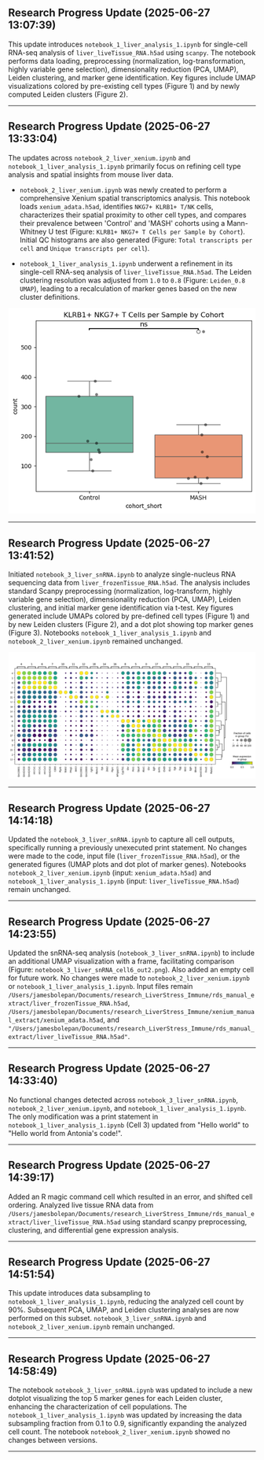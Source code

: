 ## Research Progress Update (2025-06-27 13:07:39)

This update introduces `notebook_1_liver_analysis_1.ipynb` for single-cell RNA-seq analysis of `liver_liveTissue_RNA.h5ad` using `scanpy`. The notebook performs data loading, preprocessing (normalization, log-transformation, highly variable gene selection), dimensionality reduction (PCA, UMAP), Leiden clustering, and marker gene identification. Key figures include UMAP visualizations colored by pre-existing cell types (Figure 1) and by newly computed Leiden clusters (Figure 2).

---

## Research Progress Update (2025-06-27 13:33:04)

The updates across `notebook_2_liver_xenium.ipynb` and `notebook_1_liver_analysis_1.ipynb` primarily focus on refining cell type analysis and spatial insights from mouse liver data.

*   `notebook_2_liver_xenium.ipynb` was newly created to perform a comprehensive Xenium spatial transcriptomics analysis. This notebook loads `xenium_adata.h5ad`, identifies `NKG7+ KLRB1+ T/NK` cells, characterizes their spatial proximity to other cell types, and compares their prevalence between 'Control' and 'MASH' cohorts using a Mann-Whitney U test (Figure: `KLRB1+ NKG7+ T Cells per Sample by Cohort`). Initial QC histograms are also generated (Figure: `Total transcripts per cell` and `Unique transcripts per cell`).

*   `notebook_1_liver_analysis_1.ipynb` underwent a refinement in its single-cell RNA-seq analysis of `liver_liveTissue_RNA.h5ad`. The Leiden clustering resolution was adjusted from `1.0` to `0.8` (Figure: `Leiden_0.8 UMAP`), leading to a recalculation of marker genes based on the new cluster definitions.

![Figure 3: Dot Plot](./notebook_images/notebook_2_liver_xenium_cell11_out2.png)

---

## Research Progress Update (2025-06-27 13:41:52)

Initiated `notebook_3_liver_snRNA.ipynb` to analyze single-nucleus RNA sequencing data from `liver_frozenTissue_RNA.h5ad`. The analysis includes standard Scanpy preprocessing (normalization, log-transform, highly variable gene selection), dimensionality reduction (PCA, UMAP), Leiden clustering, and initial marker gene identification via t-test. Key figures generated include UMAPs colored by pre-defined cell types (Figure 1) and by new Leiden clusters (Figure 2), and a dot plot showing top marker genes (Figure 3). Notebooks `notebook_1_liver_analysis_1.ipynb` and `notebook_2_liver_xenium.ipynb` remained unchanged.

![Figure 3: Dot Plot](./notebook_images/notebook_3_liver_snRNA_cell9_out2.png)

---

## Research Progress Update (2025-06-27 14:14:18)

Updated the `notebook_3_liver_snRNA.ipynb` to capture all cell outputs, specifically running a previously unexecuted print statement. No changes were made to the code, input file (`liver_frozenTissue_RNA.h5ad`), or the generated figures (UMAP plots and dot plot of marker genes). Notebooks `notebook_2_liver_xenium.ipynb` (input: `xenium_adata.h5ad`) and `notebook_1_liver_analysis_1.ipynb` (input: `liver_liveTissue_RNA.h5ad`) remain unchanged.

---

## Research Progress Update (2025-06-27 14:23:55)

Updated the snRNA-seq analysis (`notebook_3_liver_snRNA.ipynb`) to include an additional UMAP visualization with a frame, facilitating comparison (Figure: `notebook_3_liver_snRNA_cell6_out2.png`). Also added an empty cell for future work. No changes were made to `notebook_2_liver_xenium.ipynb` or `notebook_1_liver_analysis_1.ipynb`. Input files remain `/Users/jamesbolepan/Documents/research_LiverStress_Immune/rds_manual_extract/liver_frozenTissue_RNA.h5ad`, `/Users/jamesbolepan/Documents/research_LiverStress_Immune/xenium_manual_extract/xenium_adata.h5ad`, and `"/Users/jamesbolepan/Documents/research_LiverStress_Immune/rds_manual_extract/liver_liveTissue_RNA.h5ad"`.

---

## Research Progress Update (2025-06-27 14:33:40)

No functional changes detected across `notebook_3_liver_snRNA.ipynb`, `notebook_2_liver_xenium.ipynb`, and `notebook_1_liver_analysis_1.ipynb`. The only modification was a print statement in `notebook_1_liver_analysis_1.ipynb` (Cell 3) updated from "Hello world" to "Hello world from Antonia's code!".

---

## Research Progress Update (2025-06-27 14:39:17)

Added an R magic command cell which resulted in an error, and shifted cell ordering. Analyzed live tissue RNA data from `/Users/jamesbolepan/Documents/research_LiverStress_Immune/rds_manual_extract/liver_liveTissue_RNA.h5ad` using standard scanpy preprocessing, clustering, and differential gene expression analysis.

---

## Research Progress Update (2025-06-27 14:51:54)

This update introduces data subsampling to `notebook_1_liver_analysis_1.ipynb`, reducing the analyzed cell count by 90%. Subsequent PCA, UMAP, and Leiden clustering analyses are now performed on this subset. `notebook_3_liver_snRNA.ipynb` and `notebook_2_liver_xenium.ipynb` remain unchanged.

---

## Research Progress Update (2025-06-27 14:58:49)

The notebook `notebook_3_liver_snRNA.ipynb` was updated to include a new dotplot visualizing the top 5 marker genes for each Leiden cluster, enhancing the characterization of cell populations. The `notebook_1_liver_analysis_1.ipynb` was updated by increasing the data subsampling fraction from 0.1 to 0.9, significantly expanding the analyzed cell count. The notebook `notebook_2_liver_xenium.ipynb` showed no changes between versions.

---

